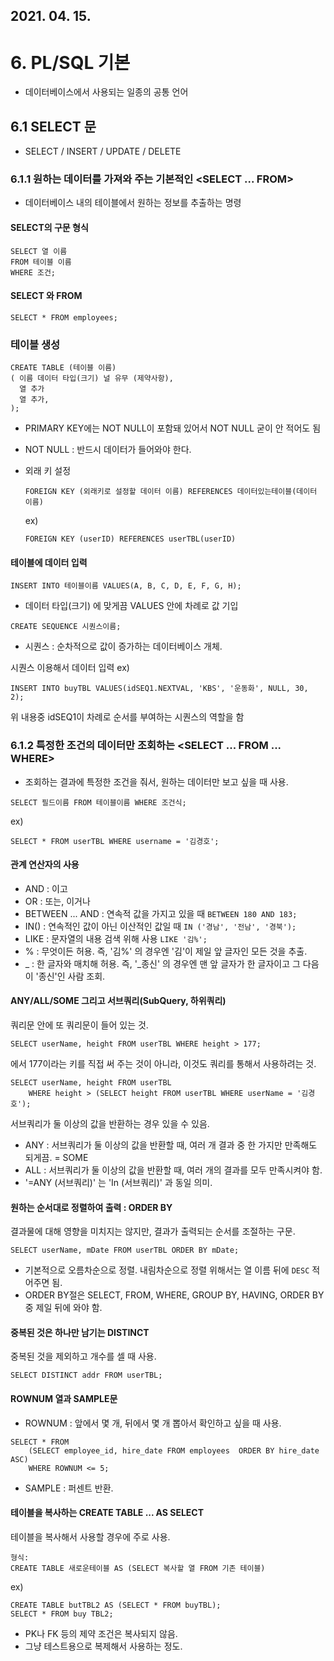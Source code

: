 ## 2021. 04. 15.



# 6. PL/SQL 기본

- 데이터베이스에서 사용되는 일종의 공통 언어



## 6.1 SELECT 문 

- SELECT / INSERT / UPDATE / DELETE

  

### 6.1.1 원하는 데이터를 가져와 주는 기본적인 <SELECT ... FROM>

- 데이터베이스 내의 테이블에서 원하는 정보를 추출하는 명령 



#### SELECT의 구문 형식

```
SELECT 열 이름
FROM 테이블 이름
WHERE 조건;
```



#### SELECT 와 FROM

```
SELECT * FROM employees;
```



### 테이블 생성

```
CREATE TABLE (테이블 이름)
( 이름 데이터 타입(크기) 널 유무 (제약사항),
  열 추가
  열 추가,
);
```

- PRIMARY KEY에는 NOT NULL이 포함돼 있어서 NOT NULL 굳이 안 적어도 됨

- NOT NULL : 반드시 데이터가 들어와야 한다.

- 외래 키 설정

  ``` 
  FOREIGN KEY (외래키로 설정할 데이터 이름) REFERENCES 데이터있는테이블(데이터 이름)
  ```

  ex)

  ```
  FOREIGN KEY (userID) REFERENCES userTBL(userID)
  ```



#### 테이블에 데이터 입력

````
INSERT INTO 테이블이름 VALUES(A, B, C, D, E, F, G, H);
````

- 데이터 타입(크기) 에 맞게끔 VALUES 안에 차례로 값 기입

```
CREATE SEQUENCE 시퀀스이름;
```

- 시퀀스 : 순차적으로 값이 증가하는 데이터베이스 개체. 



시퀀스 이용해서 데이터 입력 ex)

```
INSERT INTO buyTBL VALUES(idSEQ1.NEXTVAL, 'KBS', '운동화', NULL, 30, 2);
```

위 내용중 idSEQ1이 차례로 순서를 부여하는 시퀀스의 역할을 함



### 6.1.2 특정한 조건의 데이터만 조회하는 <SELECT ... FROM ... WHERE>

- 조회하는 결과에 특정한 조건을 줘서, 원하는 데이터만 보고 싶을 때 사용.

````
SELECT 필드이름 FROM 테이블이름 WHERE 조건식;
````

ex)

```
SELECT * FROM userTBL WHERE username = '김경호';
```



#### 관계 연산자의 사용

- AND : 이고
- OR : 또는, 이거나
- BETWEEN ... AND : 연속적 값을 가지고 있을 때  `BETWEEN 180 AND 183;`
- IN() : 연속적인 값이 아닌 이산적인 값일 때  `IN ('경남', '전남', '경북');`
- LIKE : 문자열의 내용 검색 위해 사용  `LIKE '김%';`
- %  :  무엇이든 허용. 즉, '김%' 의 경우엔 '김'이 제일 앞 글자인 모든 것을 추출.
- _ : 한 글자와 매치해 허용. 즉, '_종신' 의 경우엔 맨 앞 글자가 한 글자이고 그 다음이 '종신'인 사람 조회.



#### ANY/ALL/SOME 그리고 서브쿼리(SubQuery, 하위쿼리)

쿼리문 안에 또 쿼리문이 들어 있는 것.

```
SELECT userName, height FROM userTBL WHERE height > 177;
```

에서 177이라는 키를 직접 써 주는 것이 아니라, 이것도 쿼리를 통해서 사용하려는 것.

```
SELECT userName, height FROM userTBL 
	WHERE height > (SELECT height FROM userTBL WHERE userName = '김경호');
```

서브쿼리가 둘 이상의 값을 반환하는 경우 있을 수 있음.

- ANY : 서브쿼리가 둘 이상의 값을 반환할 때, 여러 개 결과 중 한 가지만 만족해도 되게끔. = SOME
- ALL : 서브쿼리가 둘 이상의 값을 반환할 때, 여러 개의 결과를 모두 만족시켜야 함.
- '=ANY (서브쿼리)' 는 'In (서브쿼리)' 과 동일 의미.



#### 원하는 순서대로 정렬하여 출력 : ORDER BY

결과물에 대해 영향을 미치지는 않지만, 결과가 출력되는 순서를 조절하는 구문.

```
SELECT userName, mDate FROM userTBL ORDER BY mDate;
```

- 기본적으로 오름차순으로 정렬. 내림차순으로 정렬 위해서는 열 이름 뒤에 `DESC` 적어주면 됨.
- ORDER BY절은 SELECT, FROM, WHERE, GROUP BY, HAVING, ORDER BY 중 제일 뒤에 와야 함.



#### 중복된 것은 하나만 남기는 DISTINCT

중복된 것을 제외하고 개수를 셀 때 사용.

```
SELECT DISTINCT addr FROM userTBL;
```



#### ROWNUM 열과 SAMPLE문

- ROWNUM : 앞에서 몇 개, 뒤에서 몇 개 뽑아서 확인하고 싶을 때 사용.

```
SELECT * FROM
	(SELECT employee_id, hire_date FROM employees  ORDER BY hire_date ASC)
	WHERE ROWNUM <= 5;
```

- SAMPLE : 퍼센트 반환.



#### 테이블을 복사하는 CREATE TABLE ... AS SELECT

테이블을 복사해서 사용할 경우에 주로 사용.

```
형식:
CREATE TABLE 새로운테이블 AS (SELECT 복사할 열 FROM 기존 테이블)
```

ex)

```
CREATE TABLE butTBL2 AS (SELECT * FROM buyTBL);
SELECT * FROM buy TBL2;
```

- PK나 FK 등의 제약 조건은 복사되지 않음.
- 그냥 테스트용으로 복제해서 사용하는 정도.





 

